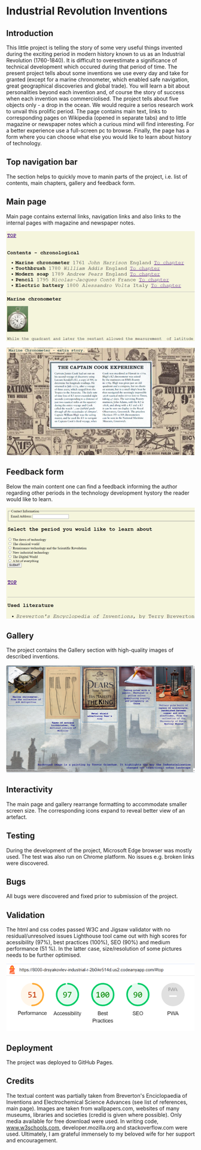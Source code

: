 # Industrial Revolution Inventions

## Introduction

This little project is telling the story of some very useful things invented during the exciting period in modern history known to us as an Industrial Revolution (1760-1840). It is difficult to overestimate a significance of technical development which occured during that period of time. The present project tells about some inventions we use every day and take for granted (except for a marine chronometer, which enabled safe navigation, great geographical discoveries and global trade). You will learn a bit about personalities beyond each invention and, of course the story of success when each invention was commerciolised. The project tells about five objects only - a drop in the ocean. We would require a serios research work to unvail this prolific period. The page contains main text, links to corresponding pages on Wikipedia (opened in separate tabs) and to little magazine or newspaper notes which a curious mind will find interesting. For a better experience use a full-screen pc to browse. Finally, the page has a form where you can choose what else you would like to learn about history of technology.

## Top navigation bar

The section helps to quickly move to manin parts of the project, i.e. list of contents, main chapters, gallery and feedback form.

## Main page

Main page contains external links, navigation links and also links to the internal pages with magazine and newspaper notes.

![Main page features](./assets/images/main-page-snap-1.png "Main page features")

![Extra-story](./assets/images/extraread-snap-4.png "Extra-story")

## Feedback form

Below the main content one can find a feedback informing the author regarding other periods in the technology development hystory the reader would like to learn.

![Feedback form](./assets/images/main-page-snap-2.png "Feedback form")

## Gallery

The project contains the Gallery section with high-quality images of described inventions.

![Gallery](./assets/images/gallery-snap-3.png "Gallery")

## Interactivity

The main page and gallery rearrange formatting to accommodate smaller screen size. The corresponding icons expand to reveal better view of an artefact.

## Testing

During the development of the project, Microsoft Edge browser was mostly used. The test was also run on Chrome platform. No issues e.g. broken links were discovered.

## Bugs

All bugs were discovered and fixed prior to submission of the project.

## Validation

The html and css codes passed W3C and Jigsaw validator with no residual/unresolved issues
Lighthouse tool came out with high scores for acessibility (97%), best practices (100%), SEO (90%) and medium performance (51 %). In the latter case, size/resolution of some pictures needs to be further optimised.

![Lighthouse snapshot](./assets/images/lighthouse-test.png "Lighthouse assessment statistics")

## Deployment

The project was deployed to GitHub Pages.

## Credits

The textual content was partially taken from Breverton's Enciclopaedia of Inventions and Electrochemical Science Advances (see list of references, main page). Images are taken from wallpapers.com, websites of many museums, libraries and societies (credid is given where possible). Only media available for free download were used. In writing code, www.w3schools.com, developer.mozilla.org and stackoverflow.com were used. Ultimately, I am grateful immensely to my beloved wife for her support and encouragement.

